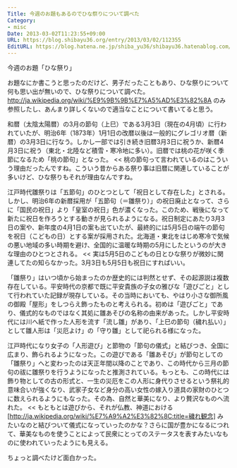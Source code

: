 ```yaml
---
Title: 今週のお題もあるのでひな祭りについて調べた
Category:
- misc
Date: 2013-03-02T11:23:55+09:00
URL: https://blog.shibayu36.org/entry/2013/03/02/112355
EditURL: https://blog.hatena.ne.jp/shiba_yu36/shibayu36.hatenablog.com/atom/entry/6435922169449517701
---
```


今週のお題「ひな祭り」

お題なにか書こうと思ったのだけど、男子だったこともあり、ひな祭りについて何も思い出が無いので、ひな祭りについて調べた。http://ja.wikipedia.org/wiki/%E9%9B%9B%E7%A5%AD%E3%82%8A のみ参照したし、あんまり詳しくないので適当なことについて書いてると思う。

>>
和暦（太陰太陽暦）の3月の節句（上巳）である3月3日（現在の4月頃）に行われていたが、明治6年（1873年）1月1日の改暦以後は一般的にグレゴリオ暦（新暦）の3月3日に行なう。しかし一部では引き続き旧暦3月3日に祝うか、新暦4月3日に祝う（東北・北陸など積雪・寒冷地に多い）。旧暦では桃の花が咲く季節になるため「桃の節句」となった。
<<
桃の節句って言われているのはこういう理由だったんですね。こういう昔からある祭り事は旧暦に関連していることが多いけど、ひな祭りもそれが理由なんですね。

>>
江戸時代雛祭りは「五節句」のひとつとして「祝日として存在した」とされる。しかし、明治6年の新暦採用が「五節句（＝雛祭り）」の祝日廃止となって、さらに「国民の祝日」より「皇室の祝日」色が濃くなった。このため、戦後になって新たに祝日を作ろうとする動きが見られるようになる。祝日制定にあたり3月3日の案や、新年度の4月1日の案も出ていたが、最終的には5月5日の端午の節句を祝日（こどもの日）とする案が採用された。北海道・東北をはじめ寒冷で気候の悪い地域の多い時期を避け、全国的に温暖な時期の5月にしたというのが大きな理由のひとつとされる。
<<
実は5月5日のこどもの日とひな祭りが微妙に関連してたの知らなかった。3月3日も5月5日も祝日にすればいい。

>>
「雛祭り」はいつ頃から始まったのか歴史的には判然とせず、その起源説は複数存在している。平安時代の京都で既に平安貴族の子女の雅びな「遊びごと」として行われていた記録が現存している。その当時においても、やはり小さな御所風の御殿「屋形」をしつらえ飾ったものと考えられる。初めは「遊びごと」であり、儀式的なものではなく其処に雛あそびの名称の由来があった。しかし平安時代には川へ紙で作った人形を流す「流し雛」があり、「上巳の節句（穢れ払い）」として雛人形は「災厄よけ」の「守り雛」として祀られる様になった。

江戸時代になり女子の「人形遊び」と節物の「節句の儀式」と結びつき、全国に広まり、飾られるようになった。この遊びである「雛あそび」が節句としての「雛祭り」へと変わったのは天正年間以降のことであり、この時代から三月の節句の祓に雛祭りを行うようになったと推測されている。もっとも、この時代には飾り物としての古の形式と、一生の災厄をこの人形に身代りさせるという祭礼的意味合いが強くなり、武家子女など身分の高い女性の嫁入り道具の家財のひとつに数えられるようにもなった。その為、自然と華美になり、より贅沢なものへ流れた。
<<
もともとは遊びから、それが仏教、神道における[http://ja.wikipedia.org/wiki/%E7%A9%A2%E3%82%8C:title=穢れ観念] みたいなのと結びついて儀式になっていったのかな？さらに国が豊かになるにつれて、華美なものを使うことによって民衆にとってのステータスを表すみたいなものに使われていったようにも見える。

ちょっと調べたけど面白かった。
